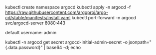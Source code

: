 kubectl create namespace argocd
kubectl apply -n argocd -f https://raw.githubusercontent.com/argoproj/argo-cd/stable/manifests/install.yaml
kubectl port-forward -n argocd svc/argocd-server 8080:443

default username: admin

kubectl -n argocd get secret argocd-initial-admin-secret -o jsonpath="{.data.password}" | base64 -d; echo
